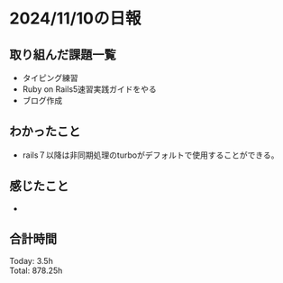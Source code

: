 # 2024/11/10の日報
## 取り組んだ課題一覧
* タイピング練習
* Ruby on Rails5速習実践ガイドをやる
* ブログ作成
## わかったこと
* rails７以降は非同期処理のturboがデフォルトで使用することができる。
## 感じたこと
* 
## 合計時間  
Today: 3.5h<br>
Total: 878.25h

